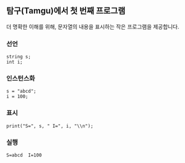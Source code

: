 ## 탐구(Tamgu)에서 첫 번째 프로그램

더 명확한 이해를 위해, 문자열의 내용을 표시하는 작은 프로그램을 제공합니다.

### 선언
```tamgu
string s;
int i;
```

### 인스턴스화
```tamgu
s = "abcd";
i = 100;
```

### 표시
```tamgu
print("S=", s, " I=", i, "\\n");
```

### 실행
```
S=abcd  I=100
```